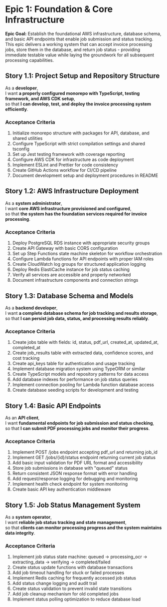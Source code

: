 # Epic 1: Foundation & Core Infrastructure

**Epic Goal:** Establish the foundational AWS infrastructure, database schema, and basic API endpoints that enable job submission and status tracking. This epic delivers a working system that can accept invoice processing jobs, store them in the database, and return job status - providing immediate testable value while laying the groundwork for all subsequent processing capabilities.

## Story 1.1: Project Setup and Repository Structure
As a **developer**,  
I want **a properly configured monorepo with TypeScript, testing framework, and AWS CDK setup**,  
so that **I can develop, test, and deploy the invoice processing system efficiently**.

### Acceptance Criteria
1. Initialize monorepo structure with packages for API, database, and shared utilities
2. Configure TypeScript with strict compilation settings and shared tsconfig
3. Set up Jest testing framework with coverage reporting
4. Configure AWS CDK for infrastructure as code deployment
5. Implement ESLint and Prettier for code consistency
6. Create GitHub Actions workflow for CI/CD pipeline
7. Document development setup and deployment procedures in README

## Story 1.2: AWS Infrastructure Deployment
As a **system administrator**,  
I want **core AWS infrastructure provisioned and configured**,  
so that **the system has the foundation services required for invoice processing**.

### Acceptance Criteria  
1. Deploy PostgreSQL RDS instance with appropriate security groups
2. Create API Gateway with basic CORS configuration
3. Set up Step Functions state machine skeleton for workflow orchestration
4. Configure Lambda functions for API endpoints with proper IAM roles
5. Create CloudWatch log groups for structured application logging
6. Deploy Redis ElastiCache instance for job status caching
7. Verify all services are accessible and properly networked
8. Document infrastructure components and connection strings

## Story 1.3: Database Schema and Models
As a **backend developer**,  
I want **a complete database schema for job tracking and results storage**,  
so that **I can persist job data, status, and processing results reliably**.

### Acceptance Criteria
1. Create jobs table with fields: id, status, pdf_url, created_at, updated_at, completed_at
2. Create job_results table with extracted data, confidence scores, and cost tracking
3. Create api_keys table for authentication and usage tracking
4. Implement database migration system using TypeORM or similar
5. Create TypeScript models and repository patterns for data access
6. Add database indexes for performance on job status queries
7. Implement connection pooling for Lambda function database access
8. Create database seeding scripts for development and testing

## Story 1.4: Basic API Endpoints
As an **API client**,  
I want **fundamental endpoints for job submission and status checking**,  
so that **I can submit PDF processing jobs and monitor their progress**.

### Acceptance Criteria
1. Implement POST /jobs endpoint accepting pdf_url and returning job_id
2. Implement GET /jobs/{id}/status endpoint returning current job status
3. Add basic input validation for PDF URL format and accessibility
4. Store job submissions in database with "queued" status
5. Return consistent JSON response format with error handling
6. Add request/response logging for debugging and monitoring  
7. Implement health check endpoint for system monitoring
8. Create basic API key authentication middleware

## Story 1.5: Job Status Management System
As a **system operator**,  
I want **reliable job status tracking and state management**,  
so that **clients can monitor processing progress and the system maintains data integrity**.

### Acceptance Criteria
1. Implement job status state machine: queued → processing_ocr → extracting_data → verifying → completed/failed
2. Create status update functions with database transactions
3. Add job timeout handling for stuck or failed processes
4. Implement Redis caching for frequently accessed job status
5. Add status change logging and audit trail
6. Create status validation to prevent invalid state transitions
7. Add job cleanup mechanism for old completed jobs
8. Implement status polling optimization to reduce database load
